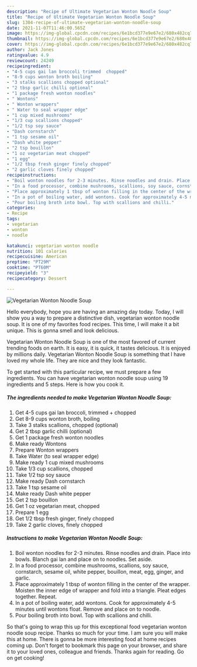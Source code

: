 ```yaml
---
description: "Recipe of Ultimate Vegetarian Wonton Noodle Soup"
title: "Recipe of Ultimate Vegetarian Wonton Noodle Soup"
slug: 1304-recipe-of-ultimate-vegetarian-wonton-noodle-soup
date: 2021-11-07T11:46:00.565Z
image: https://img-global.cpcdn.com/recipes/6e1bcd377e9e67e2/680x482cq70/vegetarian-wonton-noodle-soup-recipe-main-photo.jpg
thumbnail: https://img-global.cpcdn.com/recipes/6e1bcd377e9e67e2/680x482cq70/vegetarian-wonton-noodle-soup-recipe-main-photo.jpg
cover: https://img-global.cpcdn.com/recipes/6e1bcd377e9e67e2/680x482cq70/vegetarian-wonton-noodle-soup-recipe-main-photo.jpg
author: Jack Jones
ratingvalue: 4.9
reviewcount: 24249
recipeingredient:
- "4-5 cups gai lan broccoli trimmed  chopped"
- "8-9 cups wonton broth boiling"
- "3 stalks scallions chopped optional"
- "2 tbsp garlic chilli optional"
- "1 package fresh wonton noodles"
- " Wontons"
- " Wonton wrappers"
- " Water to seal wrapper edge"
- "1 cup mixed mushrooms"
- "1/3 cup scallions chopped"
- "1/2 tsp soy sauce"
- "Dash cornstarch"
- "1 tsp sesame oil"
- "Dash white pepper"
- "2 tsp bouillon"
- "1 oz vegetarian meat chopped"
- "1 egg"
- "1/2 tbsp fresh ginger finely chopped"
- "2 garlic cloves finely chopped"
recipeinstructions:
- "Boil wonton noodles for 2-3 minutes. Rinse noodles and drain. Place into bowls. Blanch gai lan and place on to noodles. Set aside."
- "In a food processor, combine mushrooms, scallions, soy sauce, cornstarch, sesame oil, white pepper, bouillon, meat, egg, ginger, and garlic."
- "Place approximately 1 tbsp of wonton filling in the center of the wrapper. Moisten the inner edge of wrapper and fold into a triangle. Pleat edges together. Repeat."
- "In a pot of boiling water, add wontons. Cook for approximately 4-5 minutes until wontons float. Remove and place on to noodle."
- "Pour boiling broth into bowl. Top with scallions and chilli."
categories:
- Recipe
tags:
- vegetarian
- wonton
- noodle

katakunci: vegetarian wonton noodle 
nutrition: 101 calories
recipecuisine: American
preptime: "PT29M"
cooktime: "PT60M"
recipeyield: "3"
recipecategory: Dessert

---
```



![Vegetarian Wonton Noodle Soup](https://img-global.cpcdn.com/recipes/6e1bcd377e9e67e2/680x482cq70/vegetarian-wonton-noodle-soup-recipe-main-photo.jpg)

Hello everybody, hope you are having an amazing day today. Today, I will show you a way to prepare a distinctive dish, vegetarian wonton noodle soup. It is one of my favorites food recipes. This time, I will make it a bit unique. This is gonna smell and look delicious.



Vegetarian Wonton Noodle Soup is one of the most favored of current trending foods on earth. It is easy, it is quick, it tastes delicious. It is enjoyed by millions daily. Vegetarian Wonton Noodle Soup is something that I have loved my whole life. They are nice and they look fantastic.


To get started with this particular recipe, we must prepare a few ingredients. You can have vegetarian wonton noodle soup using 19 ingredients and 5 steps. Here is how you cook it.

<!--inarticleads1-->

##### The ingredients needed to make Vegetarian Wonton Noodle Soup:

1. Get 4-5 cups gai lan broccoli, trimmed + chopped
1. Get 8-9 cups wonton broth, boiling
1. Take 3 stalks scallions, chopped (optional)
1. Get 2 tbsp garlic chilli (optional)
1. Get 1 package fresh wonton noodles
1. Make ready  Wontons
1. Prepare  Wonton wrappers
1. Take  Water (to seal wrapper edge)
1. Make ready 1 cup mixed mushrooms
1. Take 1/3 cup scallions, chopped
1. Take 1/2 tsp soy sauce
1. Make ready Dash cornstarch
1. Take 1 tsp sesame oil
1. Make ready Dash white pepper
1. Get 2 tsp bouillon
1. Get 1 oz vegetarian meat, chopped
1. Prepare 1 egg
1. Get 1/2 tbsp fresh ginger, finely chopped
1. Take 2 garlic cloves, finely chopped




<!--inarticleads2-->

##### Instructions to make Vegetarian Wonton Noodle Soup:

1. Boil wonton noodles for 2-3 minutes. Rinse noodles and drain. Place into bowls. Blanch gai lan and place on to noodles. Set aside.
1. In a food processor, combine mushrooms, scallions, soy sauce, cornstarch, sesame oil, white pepper, bouillon, meat, egg, ginger, and garlic.
1. Place approximately 1 tbsp of wonton filling in the center of the wrapper. Moisten the inner edge of wrapper and fold into a triangle. Pleat edges together. Repeat.
1. In a pot of boiling water, add wontons. Cook for approximately 4-5 minutes until wontons float. Remove and place on to noodle.
1. Pour boiling broth into bowl. Top with scallions and chilli.




So that's going to wrap this up for this exceptional food vegetarian wonton noodle soup recipe. Thanks so much for your time. I am sure you will make this at home. There is gonna be more interesting food at home recipes coming up. Don't forget to bookmark this page on your browser, and share it to your loved ones, colleague and friends. Thanks again for reading. Go on get cooking!
